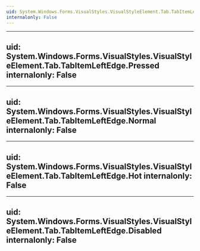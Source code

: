 ```yaml
---
uid: System.Windows.Forms.VisualStyles.VisualStyleElement.Tab.TabItemLeftEdge
internalonly: False
---
```


---
uid: System.Windows.Forms.VisualStyles.VisualStyleElement.Tab.TabItemLeftEdge.Pressed
internalonly: False
---

---
uid: System.Windows.Forms.VisualStyles.VisualStyleElement.Tab.TabItemLeftEdge.Normal
internalonly: False
---

---
uid: System.Windows.Forms.VisualStyles.VisualStyleElement.Tab.TabItemLeftEdge.Hot
internalonly: False
---

---
uid: System.Windows.Forms.VisualStyles.VisualStyleElement.Tab.TabItemLeftEdge.Disabled
internalonly: False
---
